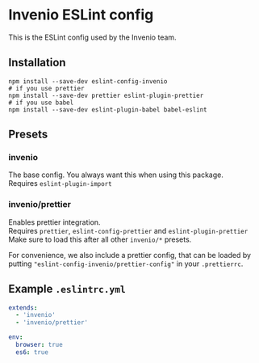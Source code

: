 # Invenio ESLint config

This is the ESLint config used by the Invenio team.

## Installation

```shell
npm install --save-dev eslint-config-invenio
# if you use prettier
npm install --save-dev prettier eslint-plugin-prettier 
# if you use babel
npm install --save-dev eslint-plugin-babel babel-eslint
```

## Presets

### invenio
The base config. You always want this when using this package.  
Requires `eslint-plugin-import`

### invenio/prettier
Enables prettier integration.  
Requires `prettier`, `eslint-config-prettier` and `eslint-plugin-prettier`  
Make sure to load this after all other `invenio/*` presets.  

For convenience, we also include a prettier config, that can be loaded by putting `"eslint-config-invenio/prettier-config"` in your `.prettierrc`.

## Example `.eslintrc.yml`

```yaml
extends:
  - 'invenio'
  - 'invenio/prettier'

env:
  browser: true
  es6: true
```
